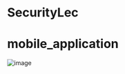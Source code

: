 ﻿# SecurityLec
# mobile_application
![image](https://github.com/user-attachments/assets/bb821c2a-3b74-473a-8676-e7213743dd24)
